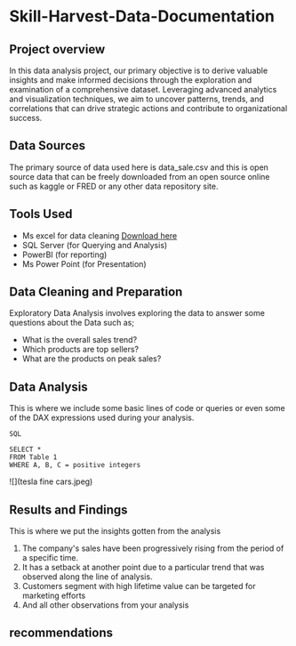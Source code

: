 # Skill-Harvest-Data-Documentation

## Project overview
In this data analysis project, our primary objective is to derive valuable insights and make informed decisions through the exploration and examination of a comprehensive dataset. Leveraging advanced analytics and visualization techniques, we aim to uncover patterns, trends, and correlations that can drive strategic actions and contribute to organizational success.
## Data Sources
The primary source of data used here is data_sale.csv and this is open source data that can be freely downloaded from an open source online such as kaggle or FRED or any other data repository site.
## Tools Used
- Ms excel for data cleaning [Download here](https/:www.microsoft.com)
- SQL Server (for Querying and Analysis)
- PowerBI (for reporting)
- Ms Power Point (for Presentation)

## Data Cleaning and Preparation
Exploratory Data Analysis involves exploring the data to answer some questions about the Data such as;
- What is the overall sales trend?
- Which products are top sellers?
- What are the products on peak sales?
## Data Analysis
This is where we include some basic lines of code or queries or even some of the DAX expressions used during your analysis.
```
SQL

SELECT *
FROM Table 1
WHERE A, B, C = positive integers
```

![](tesla fine cars.jpeg)
## Results and Findings
This is where we put the insights gotten from the analysis
1. The company's sales have been progressively rising from the period of a specific time.
2. It has a setback at another point due to a particular trend that was observed along the line of analysis.
3. Customers segment with high lifetime value can be targeted for marketing efforts
4. And all other observations from your analysis
## recommendations
